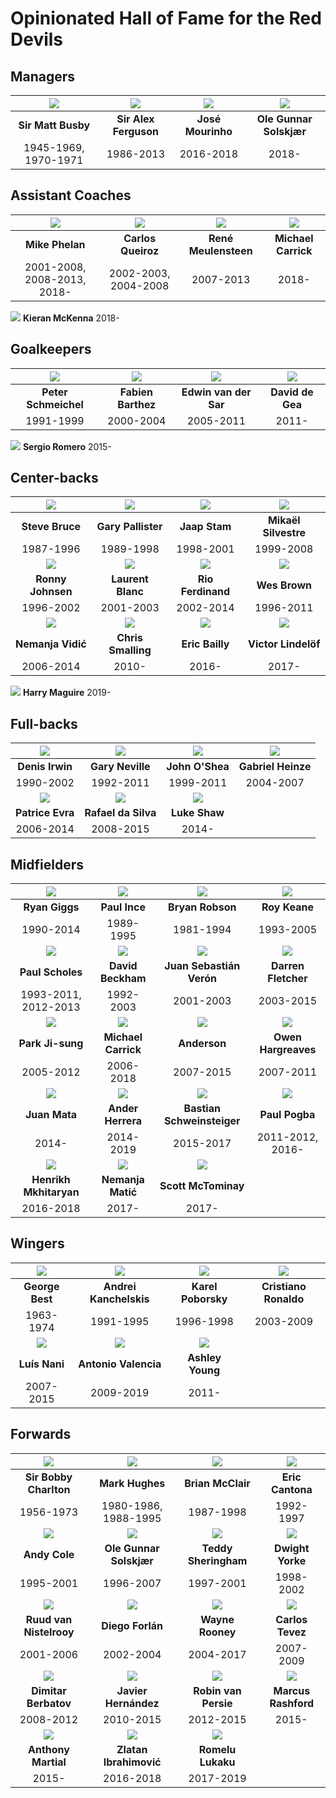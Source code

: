 # Opinionated Hall of Fame for the Red Devils

## Managers

![](managers/matt-busby.png) | ![](managers/alex-ferguson.png) | ![](managers/mourinho.png) | ![](managers/solskjaer.png)
:---------------------------:|:-------------------------------:|:--------------------------:|:-------------------------:
**Sir Matt Busby**           | **Sir Alex Ferguson**           | **José Mourinho**          | **Ole Gunnar Solskjær**
1945-1969, 1970-1971         | 1986-2013                       | 2016-2018                  | 2018-

## Assistant Coaches

![](coaches/phelan.png)      | ![](coaches/queiroz.png) | ![](coaches/meulensteen.png) | ![](coaches/carrick.png)
:---------------------------:|:------------------------:|:----------------------------:|:-----------------------:
**Mike Phelan**              | **Carlos Queiroz**       | **René Meulensteen**         | **Michael Carrick**
2001-2008, 2008-2013, 2018-  | 2002-2003, 2004-2008     | 2007-2013                    | 2018-
![](coaches/mckenna.png)
**Kieran McKenna**
2018-

## Goalkeepers

![](gk/schmeichel.png)    | ![](gk/barthez.png) | ![](gk/van-der-sar.png) | ![](gk/de-gea.png)
:------------------------:|:-------------------:|:-----------------------:|:-----------------:
**Peter Schmeichel**      | **Fabien Barthez**  | **Edwin van der Sar**   | **David de Gea**
1991-1999                 | 2000-2004           | 2005-2011               | 2011-
![](gk/sergio-romero.png)
**Sergio Romero**
2015-

## Center-backs

![](cb/bruce.png)   | ![](cb/pallister.png) | ![](cb/stam.png)      | ![](cb/silvestre.png)
:------------------:|:---------------------:|:---------------------:|:--------------------:
**Steve Bruce**     | **Gary Pallister**    | **Jaap Stam**         | **Mikaël Silvestre**
1987-1996           | 1989-1998             | 1998-2001             | 1999-2008
![](cb/johnsen.png) | ![](cb/blanc.png)     | ![](cb/ferdinand.png) | ![](cb/wes-brown.png)
**Ronny Johnsen**   | **Laurent Blanc**     | **Rio Ferdinand**     | **Wes Brown**
1996-2002           | 2001-2003             | 2002-2014             | 1996-2011
![](cb/vidic.png)   | ![](cb/smalling.png)  | ![](cb/bailly.png)    | ![](cb/lindelof.png)
**Nemanja Vidić**   | **Chris Smalling**    | **Eric Bailly**       | **Victor Lindelöf**
2006-2014           | 2010-                 | 2016-                 | 2017-
![](cb/maguire.png)
**Harry Maguire**
2019-

## Full-backs

![](fb/irwin.png) | ![](fb/gary-neville.png) | ![](fb/o-shea.png) | ![](fb/heinze.png)
:----------------:|:------------------------:|:------------------:|:-----------------:
**Denis Irwin**   | **Gary Neville**         | **John O'Shea**    | **Gabriel Heinze**
1990-2002         | 1992-2011                | 1999-2011          | 2004-2007
![](fb/evra.png)  | ![](fb/rafael.png)       | ![](fb/shaw.png)
**Patrice Evra**  | **Rafael da Silva**      | **Luke Shaw**
2006-2014         | 2008-2015                | 2014-

## Midfielders

![](mf/giggs.png)      | ![](mf/paul-ince.png)     | ![](mf/bryan-robson.png)   | ![](mf/roy-keane.png)
:---------------------:|:-------------------------:|:--------------------------:|:--------------------:
**Ryan Giggs**         | **Paul Ince**             | **Bryan Robson**           | **Roy Keane**
1990-2014              | 1989-1995                 | 1981-1994                  | 1993-2005
![](mf/scholes.png)    | ![](mf/beckham.png)       | ![](mf/veron.png)          | ![](mf/fletcher.png)
**Paul Scholes**       | **David Beckham**         | **Juan Sebastián Verón**   | **Darren Fletcher**
1993-2011, 2012-2013   | 1992-2003                 | 2001-2003                  | 2003-2015
![](mf/park.png)       | ![](mf/carrick.png)       | ![](mf/anderson.png)       | ![](mf/hargreaves.png)
**Park Ji-sung**       | **Michael Carrick**       | **Anderson**               | **Owen Hargreaves**
2005-2012              | 2006-2018                 | 2007-2015                  | 2007-2011
![](mf/mata.png)       | ![](mf/ander-herrera.png) | ![](mf/schweinsteiger.png) | ![](mf/pogba.png)
**Juan Mata**          | **Ander Herrera**         | **Bastian Schweinsteiger** | **Paul Pogba**
2014-                  | 2014-2019                 | 2015-2017                  | 2011-2012, 2016-
![](mf/mkhitaryan.png) | ![](mf/matic.png)         | ![](mf/mctominay.png)
**Henrikh Mkhitaryan** | **Nemanja Matić**         | **Scott McTominay**
2016-2018              | 2017-                     | 2017-

## Wingers

![](wingers/george-best.png)   | ![](wingers/kanchelskis.png) | ![](wingers/poborsky.png) | ![](wingers/ronaldo.png)
:-----------------------------:|:----------------------------:|:-------------------------:|:-----------------------:
**George Best**                | **Andrei Kanchelskis**       | **Karel Poborsky**        | **Cristiano Ronaldo**
1963-1974                      | 1991-1995                    | 1996-1998                 | 2003-2009
![](wingers/nani.png)          | ![](wingers/valencia.png)    | ![](wingers/young.png)
**Luís Nani**                  | **Antonio Valencia**         | **Ashley Young**
2007-2015                      | 2009-2019                    | 2011-

## Forwards

![](fw/bobby-charlton.png) | ![](fw/mark-hughes.png) | ![](fw/brian-mcclair.png) | ![](fw/cantona.png)
:-------------------------:|:-----------------------:|:-------------------------:|:------------------:
**Sir Bobby Charlton**     | **Mark Hughes**         | **Brian McClair**         | **Eric Cantona**
1956-1973                  | 1980-1986, 1988-1995    | 1987-1998                 | 1992-1997
![](fw/andy-cole.png)      | ![](fw/solskjaer.png)   | ![](fw/sheringham.png)    | ![](fw/yorke.png)
**Andy Cole**              | **Ole Gunnar Solskjær** | **Teddy Sheringham**      | **Dwight Yorke**
1995-2001                  | 1996-2007               | 1997-2001                 | 1998-2002
![](fw/van-nistelrooy.png) | ![](fw/forlan.png)      | ![](fw/rooney.png)        | ![](fw/tevez.png)
**Ruud van Nistelrooy**    | **Diego Forlán**        | **Wayne Rooney**          | **Carlos Tevez**
2001-2006                  | 2002-2004               | 2004-2017                 | 2007-2009
![](fw/berbatov.png)       | ![](fw/chicharito.png)  | ![](fw/van-persie.png)    | ![](fw/rashford.png)
**Dimitar Berbatov**       | **Javier Hernández**    | **Robin van Persie**      | **Marcus Rashford**
2008-2012                  | 2010-2015               | 2012-2015                 | 2015-
![](fw/martial.png)        | ![](fw/ibrahimovic.png) | ![](fw/lukaku.png)
**Anthony Martial**        | **Zlatan Ibrahimović**  | **Romelu Lukaku**
2015-                      | 2016-2018               | 2017-2019
